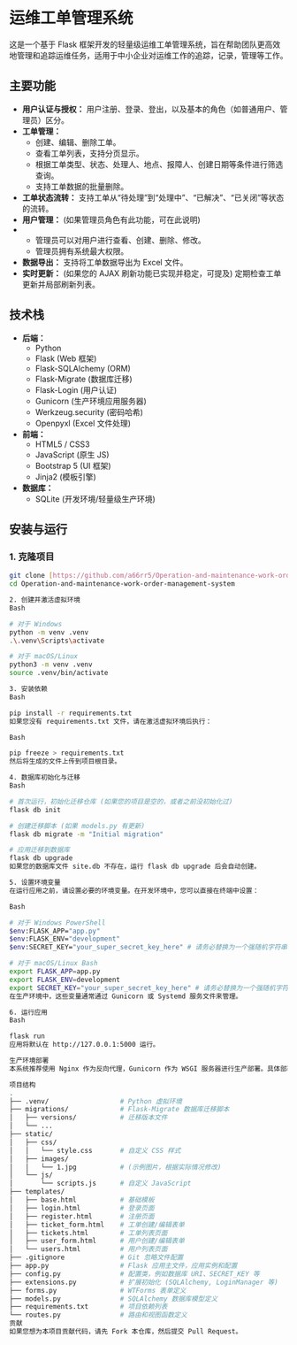 # 运维工单管理系统

这是一个基于 Flask 框架开发的轻量级运维工单管理系统，旨在帮助团队更高效地管理和追踪运维任务，适用于中小企业对运维工作的追踪，记录，管理等工作。

## 主要功能

* **用户认证与授权：** 用户注册、登录、登出，以及基本的角色（如普通用户、管理员）区分。
* **工单管理：**
    * 创建、编辑、删除工单。
    * 查看工单列表，支持分页显示。
    * 根据工单类型、状态、处理人、地点、报障人、创建日期等条件进行筛选查询。
    * 支持工单数据的批量删除。
* **工单状态流转：** 支持工单从“待处理”到“处理中”、“已解决”、“已关闭”等状态的流转。
* **用户管理：** (如果管理员角色有此功能，可在此说明)
*   * 管理员可以对用户进行查看、创建、删除、修改。
    * 管理员拥有系统最大权限。
* **数据导出：** 支持将工单数据导出为 Excel 文件。
* **实时更新：** (如果您的 AJAX 刷新功能已实现并稳定，可提及) 定期检查工单更新并局部刷新列表。

## 技术栈

* **后端：**
    * Python
    * Flask (Web 框架)
    * Flask-SQLAlchemy (ORM)
    * Flask-Migrate (数据库迁移)
    * Flask-Login (用户认证)
    * Gunicorn (生产环境应用服务器)
    * Werkzeug.security (密码哈希)
    * Openpyxl (Excel 文件处理)
* **前端：**
    * HTML5 / CSS3
    * JavaScript (原生 JS)
    * Bootstrap 5 (UI 框架)
    * Jinja2 (模板引擎)
* **数据库：**
    * SQLite (开发环境/轻量级生产环境)

## 安装与运行

### 1. 克隆项目

```bash
git clone [https://github.com/a66rr5/Operation-and-maintenance-work-order-management-system.git](https://github.com/a66rr5/Operation-and-maintenance-work-order-management-system.git)
cd Operation-and-maintenance-work-order-management-system

2. 创建并激活虚拟环境
Bash

# 对于 Windows
python -m venv .venv
.\.venv\Scripts\activate

# 对于 macOS/Linux
python3 -m venv .venv
source .venv/bin/activate

3. 安装依赖
Bash

pip install -r requirements.txt
如果您没有 requirements.txt 文件，请在激活虚拟环境后执行：

Bash

pip freeze > requirements.txt
然后将生成的文件上传到项目根目录。

4. 数据库初始化与迁移
Bash

# 首次运行，初始化迁移仓库 (如果您的项目是空的，或者之前没初始化过)
flask db init

# 创建迁移脚本 (如果 models.py 有更新)
flask db migrate -m "Initial migration"

# 应用迁移到数据库
flask db upgrade
如果您的数据库文件 site.db 不存在，运行 flask db upgrade 后会自动创建。

5. 设置环境变量
在运行应用之前，请设置必要的环境变量。在开发环境中，您可以直接在终端中设置：

Bash

# 对于 Windows PowerShell
$env:FLASK_APP="app.py"
$env:FLASK_ENV="development"
$env:SECRET_KEY="your_super_secret_key_here" # 请务必替换为一个强随机字符串

# 对于 macOS/Linux Bash
export FLASK_APP=app.py
export FLASK_ENV=development
export SECRET_KEY="your_super_secret_key_here" # 请务必替换为一个强随机字符串
在生产环境中，这些变量通常通过 Gunicorn 或 Systemd 服务文件来管理。

6. 运行应用
Bash

flask run
应用将默认在 http://127.0.0.1:5000 运行。

生产环境部署
本系统推荐使用 Nginx 作为反向代理，Gunicorn 作为 WSGI 服务器进行生产部署。具体部署步骤请参考 部署指南。

项目结构
.
├── .venv/                  # Python 虚拟环境
├── migrations/             # Flask-Migrate 数据库迁移脚本
│   ├── versions/           # 迁移版本文件
│   └── ...
├── static/
│   ├── css/
│   │   └── style.css       # 自定义 CSS 样式
│   ├── images/
│   │   └── 1.jpg           # (示例图片，根据实际情况修改)
│   └── js/
│       └── scripts.js      # 自定义 JavaScript
├── templates/
│   ├── base.html           # 基础模板
│   ├── login.html          # 登录页面
│   ├── register.html       # 注册页面
│   ├── ticket_form.html    # 工单创建/编辑表单
│   ├── tickets.html        # 工单列表页面
│   ├── user_form.html      # 用户创建/编辑表单
│   └── users.html          # 用户列表页面
├── .gitignore              # Git 忽略文件配置
├── app.py                  # Flask 应用主文件，应用实例和配置
├── config.py               # 配置类，例如数据库 URI、SECRET_KEY 等
├── extensions.py           # 扩展初始化 (SQLAlchemy, LoginManager 等)
├── forms.py                # WTForms 表单定义
├── models.py               # SQLAlchemy 数据库模型定义
├── requirements.txt        # 项目依赖列表
└── routes.py               # 路由和视图函数定义
贡献
如果您想为本项目贡献代码，请先 Fork 本仓库，然后提交 Pull Request。
